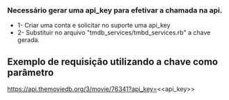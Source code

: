 ### Necessário gerar uma api_key para efetivar a chamada na api.
+ 1- Criar uma conta e solicitar no suporte uma api_key
+ 2- Substituir no arquivo "tmdb_services/tmbd_services.rb" a chave gerada.

## Exemplo de requisição utilizando a chave como parâmetro
https://api.themoviedb.org/3/movie/76341?api_key=<<api_key>>